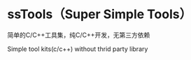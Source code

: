 # ssTools（Super Simple Tools）
简单的C/C++工具集，纯C/C++开发，无第三方依赖

Simple tool kits(c/c++) without thrid party library

